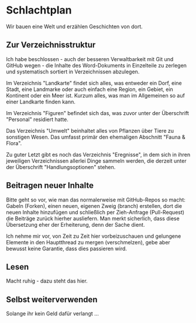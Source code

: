 # Schlachtplan
Wir bauen eine Welt und erzählen Geschichten von dort.

## Zur Verzeichnisstruktur
Ich habe beschlossen - auch der besseren Verwaltbarkeit mit Git und GitHub wegen - die Inhalte des Word-Dokuments in Einzelteile zu zerlegen und systematisch sortiert in Verzeichnissen abzulegen.

Im Verzeichnis "Landkarte" findet sich alles, was entweder ein Dorf, eine Stadt, eine Landmarke oder auch einfach eine Region, ein Gebiet, ein Kontinent oder ein Meer ist. Kurzum alles, was man im Allgemeinen so auf einer Landkarte finden kann.

Im Verzeichnis "Figuren" befindet sich das, was zuvor unter der Überschrift "Personal" residiert hatte.

Das Verzeichnis "Umwelt" beinhaltet alles von Pflanzen über Tiere zu sonstigen Wesen. Das umfasst primär den ehemaligen Abschnitt "Fauna & Flora".

Zu guter Letzt gibt es noch das Verzeichnis "Eregnisse", in dem sich in ihren jeweiligen Verzeichnissen allerlei Dinge sammeln werden, die derzeit unter der Überschrift "Handlungsoptionen" stehen.

## Beitragen neuer Inhalte
Bitte geht so vor, wie man das normalerweise mit GitHub-Repos so macht: Gabeln (Forken), einen neuen, eigenen Zweig (branch) erstellen, dort die neuen Inhalte hinzufügen und schließlich per Zieh-Anfrage (Pull-Request) die Beiträge zurück hierher ausliefern.
Man merkt sicherlich, dass diese Übersetzung eher der Erheiterung, denn der Sache dient.

Ich nehme mir vor, von Zeit zu Zeit hier vorbeizuschauen und gelungene Elemente in den Hauptthread zu mergen (verschmelzen), gebe aber bewusst keine Garantie, dass dies passieren wird.

## Lesen
Macht ruhig - dazu steht das hier.

## Selbst weiterverwenden
Solange ihr kein Geld dafür verlangt ...
